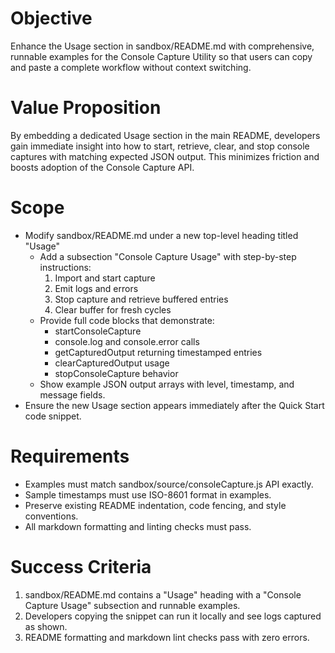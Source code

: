 # Objective

Enhance the Usage section in sandbox/README.md with comprehensive, runnable examples for the Console Capture Utility so that users can copy and paste a complete workflow without context switching.

# Value Proposition

By embedding a dedicated Usage section in the main README, developers gain immediate insight into how to start, retrieve, clear, and stop console captures with matching expected JSON output. This minimizes friction and boosts adoption of the Console Capture API.

# Scope

- Modify sandbox/README.md under a new top-level heading titled "Usage"
  - Add a subsection "Console Capture Usage" with step-by-step instructions:
    1. Import and start capture
    2. Emit logs and errors
    3. Stop capture and retrieve buffered entries
    4. Clear buffer for fresh cycles
  - Provide full code blocks that demonstrate:
    - startConsoleCapture
    - console.log and console.error calls
    - getCapturedOutput returning timestamped entries
    - clearCapturedOutput usage
    - stopConsoleCapture behavior
  - Show example JSON output arrays with level, timestamp, and message fields.
- Ensure the new Usage section appears immediately after the Quick Start code snippet.

# Requirements

- Examples must match sandbox/source/consoleCapture.js API exactly.
- Sample timestamps must use ISO-8601 format in examples.
- Preserve existing README indentation, code fencing, and style conventions.
- All markdown formatting and linting checks must pass.

# Success Criteria

1. sandbox/README.md contains a "Usage" heading with a "Console Capture Usage" subsection and runnable examples.
2. Developers copying the snippet can run it locally and see logs captured as shown.
3. README formatting and markdown lint checks pass with zero errors.